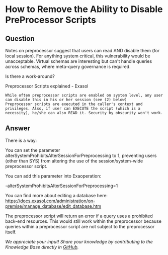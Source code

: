 # How to Remove the Ability to Disable PreProcessor Scripts

## Question
Notes on preprocessor suggest that users can read AND disable them (for local session).   For anything system critical, this vulnerability would be unacceptable.  Virtual schemas are interesting but can't handle queries across schemas, where meta-query governance is required. 

Is there a work-around?

Preprocessor Scripts explained - Exasol

    While often preprocessor scripts are enabled on system level, any user can disable this in his or her session (see (2) below)
    Preprocessor scripts are executed in the caller's context and privileges. Also, if user can EXECUTE the script (which is a necessity), he/she can also READ it. Security by obscurity won't work.


## Answer
There is a way: 

You can set the parameter alterSystemProhibitsAlterSessionForPreprocessing to 1, preventing users (other than SYS) from altering the use of the session/system-wide preprocessor script. 

You can add this parameter into Exaoperation:

-alterSystemProhibitsAlterSessionForPreprocessing=1  

You can find more about editing a database here: https://docs.exasol.com/administration/on-premise/manage_database/edit_database.htm

The preprocessor script will return an error if a query uses a prohibited back-end resources. This would still work within the preprocessor because queries within a preprocessor script are not subject to the preprocessor itself.

*We appreciate your input! Share your knowledge by contributing to the Knowledge Base directly in [GitHub](https://github.com/exasol/public-knowledgebase).* 